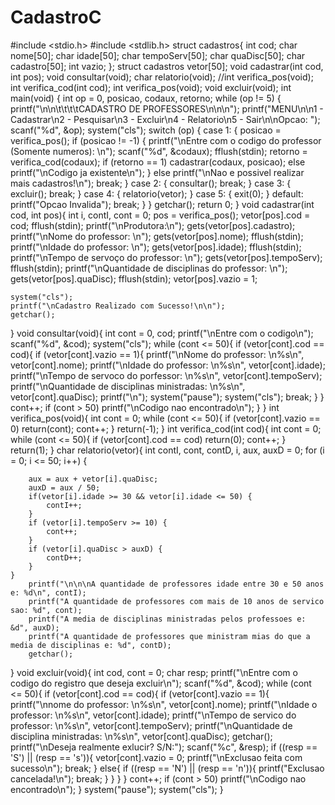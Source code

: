 # CadastroC
#include <stdio.h>
#include <stdlib.h>
struct cadastros{
	int cod;
	char nome[50];
	char idade[50];
	char tempoServ[50];
	char quaDisc[50];
	char cadastro[50];
	int vazio;
};
struct cadastros vetor[50];
void cadastrar(int cod, int pos);
void consultar(void);
char relatorio(void);
//int verifica_pos(void);
int verifica_cod(int cod);
int verifica_pos(void);
void excluir(void);
int main(void) {
	int op = 0, posicao, codaux, retorno;
	while (op != 5) {
		printf("\n\n\t\t\t\tCADASTRO DE PROFESSORES\n\n\n");
		printf("MENU\n\n1 - Cadastrar\n2 - Pesquisar\n3 - Excluir\n4 - Relatorio\n5 - Sair\n\nOpcao: ");
		scanf("%d", &op);
		system("cls");
		switch (op) {
		case 1: {
			posicao = verifica_pos();
			if (posicao != -1) {
				printf("\nEntre com o codigo do professor (Somente numeros): \n");
				scanf("%d", &codaux); fflush(stdin);
				retorno = verifica_cod(codaux);
				if (retorno == 1)
					cadastrar(codaux, posicao);
				else
					printf("\nCodigo ja existente\n");
			}
			else
				printf("\nNao e possivel realizar mais cadastros!\n");
			break;
		}
		case 2: {
			consultar();
			break;
		}
		case 3: {
			excluir();
			break;
		}
		case 4: {
			relatorio(vetor);
		}
		case 5: {
			exit(0);
		}
		default:
			printf("Opcao Invalida");
			break;
		}
	}
	getchar();
	return 0;
}
void cadastrar(int cod, int pos){
	int i, contI, cont = 0;
	pos = verifica_pos();
	vetor[pos].cod = cod;
	fflush(stdin);
	printf("\nProdutora:\n");
	gets(vetor[pos].cadastro);
	printf("\nNome do professor: \n");
	gets(vetor[pos].nome);
	fflush(stdin);
	printf("\nIdade do professor: \n");
	gets(vetor[pos].idade);
	fflush(stdin);
	printf("\nTempo de servoço do professor: \n");
	gets(vetor[pos].tempoServ);
	fflush(stdin);
	printf("\nQuantidade de disciplinas do professor: \n");
	gets(vetor[pos].quaDisc);
	fflush(stdin);
	vetor[pos].vazio = 1;
	
	system("cls");
	printf("\nCadastro Realizado com Sucesso!\n\n");
	getchar();
}
void consultar(void){
	int cont = 0, cod;
	printf("\nEntre com o codigo\n");
	scanf("%d", &cod);
	system("cls");
	while (cont <= 50){
		if (vetor[cont].cod == cod){
			if (vetor[cont].vazio == 1){
				printf("\nNome do professor: \n%s\n", vetor[cont].nome);
				printf("\nIdade do professor: \n%s\n", vetor[cont].idade);
				printf("\nTempo de servoco do porfessor: \n%s\n", vetor[cont].tempoServ);
				printf("\nQuantidade de disciplinas ministradas: \n%s\n", vetor[cont].quaDisc);
				printf("\n");
				system("pause");
				system("cls");
				break;
			}
		}
		cont++;
		if (cont > 50)
			printf("\nCodigo nao encontrado\n");
	}
}
int verifica_pos(void){
	int cont = 0;
	while (cont <= 50){
		if (vetor[cont].vazio == 0)
			return(cont);
		cont++;
	}
	return(-1);
}
int verifica_cod(int cod){
	int cont = 0;
	while (cont <= 50){
		if (vetor[cont].cod == cod)
			return(0);
		cont++;
	}
	return(1);
}
 char relatorio(vetor){
	int contI, cont, contD, i, aux, auxD = 0;
	for (i = 0; i <= 50; i++) {

		aux = aux + vetor[i].quaDisc;
		auxD = aux / 50;
		if(vetor[i].idade >= 30 && vetor[i].idade <= 50) {
			contI++;
		}
		if (vetor[i].tempoServ >= 10) {
			cont++;
		}
		if (vetor[i].quaDisc > auxD) {
			contD++;
		}
	}
		printf("\n\n\nA quantidade de professores idade entre 30 e 50 anos e: %d\n", contI);
		printf("A quantidade de professores com mais de 10 anos de servico sao: %d", cont);
		printf("A media de disciplinas ministradas pelos professoes e: &d", auxD);
		printf("A quantidade de professores que ministram mias do que a media de disciplinas e: %d", contD);
		getchar();
}
void excluir(void){
	int cod, cont = 0;
	char resp;
	printf("\nEntre com o codigo do registro que deseja excluir\n");
	scanf("%d", &cod);
	while (cont <= 50){
		if (vetor[cont].cod == cod){
			if (vetor[cont].vazio == 1){
				printf("\nnome do professor: \n%s\n", vetor[cont].nome);
				printf("\nIdade o professor: \n%s\n", vetor[cont].idade);
				printf("\nTempo de servico do professor: \n%s\n", vetor[cont].tempoServ);
				printf("\nQuantidade de disciplina ministradas: \n%s\n", vetor[cont].quaDisc);
				getchar();
				printf("\nDeseja realmente exlucir? S/N:");
				scanf("%c", &resp);
				if ((resp == 'S') || (resp == 's')){
					vetor[cont].vazio = 0;
					printf("\nExclusao feita com sucesso\n");
					break;
				}
				else{
					if ((resp == 'N') || (resp == 'n')){
						printf("Exclusao cancelada!\n");
						break;
					}
				}
			}
		}
		cont++;
		if (cont > 50)
			printf("\nCodigo nao encontrado\n");
	}
	system("pause");
	system("cls");
}
